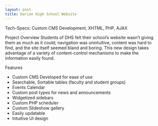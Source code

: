 ```yaml
---
layout: post
title: Darien High School Website
---
```

Tech-Specs: Custom CMS Development, XHTML, PHP, AJAX

Project Overview
Students of DHS felt their school’s website wasn’t giving them as much as it could; navigation was unintuitive, content was hard to find, and the site itself seemed bland and boring.  This new design takes advantage of a variety of content-control mechanisms to make the information easily found.

Features

* Custom CMS Developed for ease of use
* Searchable, Sortable tables (faculty and student groups)
* Events Calendar
* Custom post types for news and announcements
* Widgetized sidebars
* Custom PHP scheduler
* Custom Slideshow gallery
* Easily updatable
* Intuitive UI design
